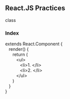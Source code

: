 ## React.JS Practices

class <h3>Index</h3> extends React.Component {<br/>
&nbsp;&nbsp;&nbsp;render() {<br/>
&nbsp;&nbsp;&nbsp;&nbsp;&nbsp;&nbsp;return (<br/>
&nbsp;&nbsp;&nbsp;&nbsp;&nbsp;&nbsp;&nbsp;&nbsp;&nbsp;&lt;ul&gt;<br/>
&nbsp;&nbsp;&nbsp;&nbsp;&nbsp;&nbsp;&nbsp;&nbsp;&nbsp;&nbsp;&nbsp;&nbsp;&lt;li&gt;1. &lt;/li&gt;<br/>
&nbsp;&nbsp;&nbsp;&nbsp;&nbsp;&nbsp;&nbsp;&nbsp;&nbsp;&nbsp;&nbsp;&nbsp;&lt;li&gt;2. &lt;/li&gt;<br/>
&nbsp;&nbsp;&nbsp;&nbsp;&nbsp;&nbsp;&nbsp;&nbsp;&nbsp;&lt;/ul&gt;<br/>
&nbsp;&nbsp;&nbsp;&nbsp;&nbsp;&nbsp;)<br/>
&nbsp;&nbsp;&nbsp;}<br/>
}